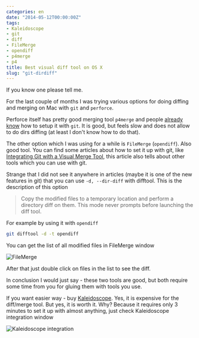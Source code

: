 ```yaml
---
categories: en
date: "2014-05-12T00:00:00Z"
tags:
- Kaleidoscope
- git
- diff
- FileMerge
- opendiff
- p4merge
- p4
title: Best visual diff tool on OS X
slug: "git-dirdiff"
---
```


If you know one please tell me.

For the last couple of months I was trying various options for doing diffing and merging on Mac with `git` and `perforce`.

Perforce itself has pretty good merging tool `p4merge` and people [already know](http://pempek.net/articles/2014/04/18/git-p4merge/) how to setup it with `git`. It is good, but feels slow and does not allow to do dirs diffing (at least I don't know how to do that).

The other option which I was using for a while is `FileMerge` (`opendiff`). Also good tool. You can find some articles about how to set it up with git, like [Integrating Git with a Visual Merge Tool](http://gitguru.com/2009/02/22/integrating-git-with-a-visual-merge-tool/), this article also tells about other tools which you can use with git. 

Strange that I did not see it anywhere in articles (maybe it is one of the new features in git) that you can use `-d, --dir-diff` with difftool. This is the description of this option

>  Copy the modified files to a temporary location and perform a directory diff on them. This mode never prompts before launching the diff tool.

For example by using it with `opendiff`

```bash
git difftool -d -t opendiff
```

You can get the list of all modified files in FileMerge window

![FileMerge](/library/2014/05/git.difftool.opendiff.png)

After that just double click on files in the list to see the diff. 

In conclusion I would just say - these two tools are good, but both require some time from you for gluing them with tools you use. 

If you want easier way - buy [Kaleidoscope](http://www.kaleidoscopeapp.com). Yes, it is expensive for the diff/merge tool. But yes, it is worth it. Why? Because it requires only 3 minutes to set it up with almost anything, just check Kaleidoscope integration window

![Kaleidoscope integration](/library/2014/05/ksdiff.png)